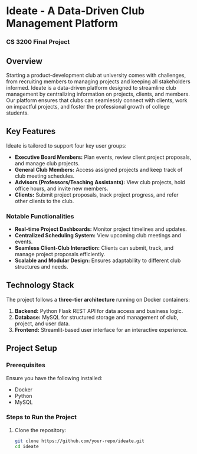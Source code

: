 # Ideate - A Data-Driven Club Management Platform
### CS 3200 Final Project

## Overview
Starting a product-development club at university comes with challenges, from recruiting members to managing projects and keeping all stakeholders informed. Ideate is a data-driven platform designed to streamline club management by centralizing information on projects, clients, and members. Our platform ensures that clubs can seamlessly connect with clients, work on impactful projects, and foster the professional growth of college students.

## Key Features
Ideate is tailored to support four key user groups:
- **Executive Board Members:** Plan events, review client project proposals, and manage club projects.
- **General Club Members:** Access assigned projects and keep track of club meeting schedules.
- **Advisors (Professors/Teaching Assistants):** View club projects, hold office hours, and invite new members.
- **Clients:** Submit project proposals, track project progress, and refer other clients to the club.

### Notable Functionalities
- **Real-time Project Dashboards:** Monitor project timelines and updates.
- **Centralized Scheduling System:** View upcoming club meetings and events.
- **Seamless Client-Club Interaction:** Clients can submit, track, and manage project proposals efficiently.
- **Scalable and Modular Design:** Ensures adaptability to different club structures and needs.

## Technology Stack
The project follows a **three-tier architecture** running on Docker containers:
1. **Backend:** Python Flask REST API for data access and business logic.
2. **Database:** MySQL for structured storage and management of club, project, and user data.
3. **Frontend:** Streamlit-based user interface for an interactive experience.

## Project Setup
### Prerequisites
Ensure you have the following installed:
- Docker
- Python
- MySQL

### Steps to Run the Project
1. Clone the repository:
   ```bash
   git clone https://github.com/your-repo/ideate.git
   cd ideate
